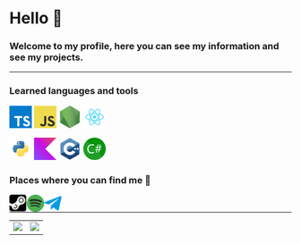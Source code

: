 # Hello 👋

### Welcome to my profile, here you can see my information and see my projects.</p>

---
### **Learned languages and tools**

<img height="40" src="https://raw.githubusercontent.com/github/explore/80688e429a7d4ef2fca1e82350fe8e3517d3494d/topics/typescript/typescript.png">    <img height="40" src="https://raw.githubusercontent.com/github/explore/80688e429a7d4ef2fca1e82350fe8e3517d3494d/topics/javascript/javascript.png"> <img height="40" src="https://raw.githubusercontent.com/github/explore/80688e429a7d4ef2fca1e82350fe8e3517d3494d/topics/nodejs/nodejs.png"> <img height="40" src="https://raw.githubusercontent.com/github/explore/80688e429a7d4ef2fca1e82350fe8e3517d3494d/topics/react/react.png"> 

<img height="40" src="https://raw.githubusercontent.com/github/explore/80688e429a7d4ef2fca1e82350fe8e3517d3494d/topics/python/python.png">  <img height="40" src="https://raw.githubusercontent.com/github/explore/80688e429a7d4ef2fca1e82350fe8e3517d3494d/topics/kotlin/kotlin.png"> <img height="40" src="https://raw.githubusercontent.com/github/explore/80688e429a7d4ef2fca1e82350fe8e3517d3494d/topics/cpp/cpp.png"> <img height="40" src="https://raw.githubusercontent.com/github/explore/80688e429a7d4ef2fca1e82350fe8e3517d3494d/topics/csharp/csharp.png">

### Places where you can find me :eyes:

<a href="https://steamcommunity.com/id/wellvo/">
  <img align="left" alt="Steam" width="31px" src="https://raw.githubusercontent.com/notflask/notflask/master/assets/steam.svg" />
</a>

<a href="https://open.spotify.com/user/31al65ecks2tqmvvvni7ifbec63a?si=0e58cc72cdad4edc">
  <img align="left" alt="Spotify" width="31px" src="https://raw.githubusercontent.com/notflask/notflask/master/assets/spotify.svg" />
</a> 

<a href="https://t.me/flask_upd">
  <img align="left" alt="Telegram" width="31px" src="https://raw.githubusercontent.com/notflask/notflask/master/assets/telegram.svg" />
</a>

<br>

---

<table>
  <tr>
    <td>
      <img src="https://github-readme-stats.vercel.app/api/wakatime?username=Livixx&show_icons=true&hide_border=true&theme=blueberry&layout=compact">
    </td>
    <td>
      <img src="https://lanyard.cnrad.dev/api/976869682609016883">
    </td>
  </tr>
</table>
